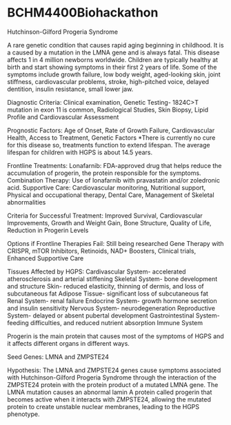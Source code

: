 # BCHM4400Biohackathon

Hutchinson-Gilford Progeria Syndrome

A rare genetic condition that causes rapid aging beginning in childhood.
It is a caused by a mutation in the LMNA gene and is always fatal.
This disease affects 1 in 4 million newborns worldwide.
Children are typically healthy at birth and start showing symptoms in their first 2 years of life.
Some of the symptoms include growth failure, low body weight, aged-looking skin, joint stiffness, cardiovascular problems, stroke, high-pitched voice, delayed dentition, insulin resistance, small lower jaw.

Diagnostic Criteria:
Clinical examination, Genetic Testing- 1824C>T mutation in exon 11 is common, Radiological Studies, Skin Biopsy, Lipid Profile and Cardiovascular Assessment

Prognostic Factors:
Age of Onset, Rate of Growth Failure, Cardiovascular Health, Access to Treatment, Genetic Factors
*There is currently no cure for this disease so, treatments function to extend lifespan.
The average lifespan for children with HGPS is about 14.5 years.

Frontline Treatments:
Lonafarnib: FDA-approved drug that helps reduce the accumulation of progerin, the protein responsible for the symptoms.
Combination Therapy: Use of lonafarnib with pravastatin and/or zoledronic acid.
Supportive Care: Cardiovascular monitoring, Nutritional support, Physical and occupational therapy, Dental Care, Management of Skeletal abnormalities

Criteria for Successful Treatment:
Improved Survival, Cardiovascular Improvements, Growth and Weight Gain, Bone Structure, Quality of Life, Reduction in Progerin Levels

Options if Frontline Therapies Fail: Still being researched
Gene Therapy with CRISPR, mTOR Inhibitors, Retinoids, NAD+ Boosters, Clinical trials, Enhanced Supportive Care

Tissues Affected by HGPS:
Cardivascular System- accelerated atherosclerosis and arterial stiffening
Skeletal System- bone development and structure
Skin- reduced elasticity, thinning of dermis, and loss of subcutaneous fat
Adipose Tissue- significant loss of subcutaneous fat
Renal System- renal failure
Endocrine System- growth hormone secretion and insulin sensitivity
Nervous System- neurodegeneration
Reproductive System- delayed or absent pubertal development
Gastrointestinal System- feeding difficulties, and reduced nutrient absorption
Immune System

Progerin is the main protein that causes most of the symptoms of HGPS and it affects different organs in different ways.

Seed Genes: LMNA and ZMPSTE24

Hypothesis: 
The LMNA and ZMPSTE24 genes cause symptoms associated with Hutchinson-Gilford Progeria Syndrome through the interaction of the ZMPSTE24 protein with the protein product of a mutated LMNA gene. The LMNA mutation causes an abnormal lamin A protein called progerin that becomes active when it interacts with ZMPSTE24, allowing the mutated protein to create unstable nuclear membranes, leading to the HGPS phenotype.
